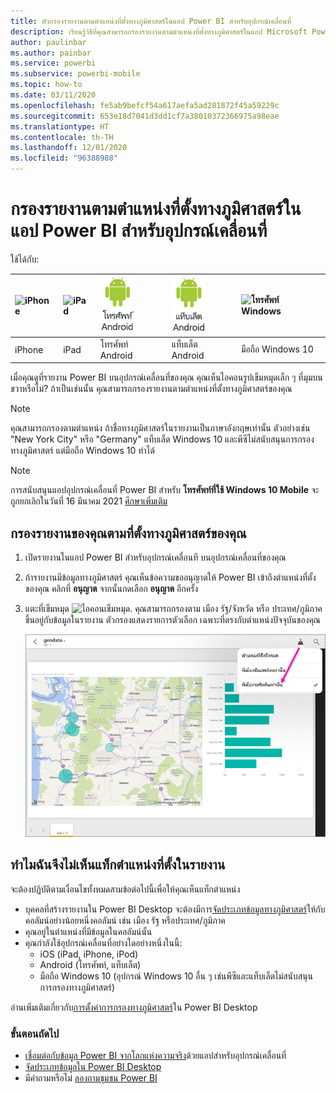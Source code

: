 ```yaml
---
title: ตัวกรองรายงานตามตำแหน่งที่ตั้งทางภูมิศาสตร์ในแอป Power BI สำหรับอุปกรณ์เคลื่อนที่
description: เรียนรู้วิธีที่คุณสามารถกรองรายงานตามตำแหน่งที่ตั้งทางภูมิศาสตร์ในแอป Microsoft Power BI สำหรับอุปกรณ์เคลื่อนที่ ถ้าเจ้าของรายงานกำหนดแท็กที่ตั้งทางภูมิศาสตร์
author: paulinbar
ms.author: painbar
ms.service: powerbi
ms.subservice: powerbi-mobile
ms.topic: how-to
ms.date: 03/11/2020
ms.openlocfilehash: fe5ab9befcf54a617aefa5ad281872f45a59229c
ms.sourcegitcommit: 653e18d7041d3dd1cf7a38010372366975a98eae
ms.translationtype: HT
ms.contentlocale: th-TH
ms.lasthandoff: 12/01/2020
ms.locfileid: "96388988"
---
```

# <a name="filter-a-report-by-geographic-location-in-the-power-bi-mobile-apps"></a>กรองรายงานตามตำแหน่งที่ตั้งทางภูมิศาสตร์ในแอป Power BI สำหรับอุปกรณ์เคลื่อนที่
ใช้ได้กับ:

| ![iPhone](./media/mobile-apps-geographic-filtering/iphone-logo-50-px.png) | ![iPad](./media/mobile-apps-geographic-filtering/ipad-logo-50-px.png) | ![โทรศัพท์ Android](./media/mobile-apps-geographic-filtering/android-phone-logo-50-px.png) | ![แท็บเล็ต Android](./media/mobile-apps-view-dashboard/android-tablet-logo-50-px.png) | ![โทรศัพท์ Windows](./media/mobile-apps-geographic-filtering/win-10-logo-50-px.png) |
|:--- |:--- |:--- |:--- |:--- |
| iPhone |iPad |โทรศัพท์ Android |แท็บเล็ต Android |มือถือ Windows 10 |

เมื่อคุณดูที่รายงาน Power BI บนอุปกรณ์เคลื่อนที่ของคุณ คุณเห็นไอคอนรูปเข็มหมุดเล็ก ๆ ที่มุมบนขวาหรือไม่? ถ้าเป็นเช่นนั้น คุณสามารถกรองรายงานตามตำแหน่งที่ตั้งทางภูมิศาสตร์ของคุณ

> [!NOTE]
> คุณสามารถกรองตามตำแหน่ง ถ้าชื่อทางภูมิศาสตร์ในรายงานเป็นภาษาอังกฤษเท่านั้น ตัวอย่างเช่น "New York City" หรือ "Germany" แท็บเล็ต Windows 10 และพีซีไม่สนับสนุนการกรองทางภูมิศาสตร์ แต่มือถือ Windows 10 ทำได้

>[!NOTE]
>การสนับสนุนแอปอุปกรณ์เคลื่อนที่ Power BI สำหรับ **โทรศัพท์ที่ใช้ Windows 10 Mobile** จะถูกยกเลิกในวันที่ 16 มีนาคม 2021 [ศึกษาเพิ่มเติม](/legal/powerbi/powerbi-mobile/power-bi-mobile-app-end-of-support-for-windows-phones)

## <a name="filter-your-report-by-your-geographic-location"></a>กรองรายงานของคุณตามที่ตั้งทางภูมิศาสตร์ของคุณ
1. เปิดรายงานในแอป Power BI สำหรับอุปกรณ์เคลื่อนที บนอุปกรณ์เคลื่อนที่ของคุณ
2. ถ้ารายงานมีข้อมูลทางภูมิศาสตร์ คุณเห็นข้อความขออนุญาตให้ Power BI เข้าถึงตำแหน่งที่ตั้งของคุณ คลิกที่ **อนุญาต** จากนั้นกดเลือก **อนุญาต** อีกครั้ง
3. แตะที่เข็มหมุด ![ไอคอนเข็มหมุด](./media/mobile-apps-geographic-filtering/power-bi-mobile-geo-icon.png). คุณสามารถกรองตาม เมือง รัฐ/จังหวัด หรือ ประเทศ/ภูมิภาค ขึ้นอยู่กับข้อมูลในรายงาน ตัวกรองแสดงรายการตัวเลือก เฉพาะที่ตรงกับตำแหน่งปัจจุบันของคุณ
   
    ![ตัวกรองเข็มหมุด](./media/mobile-apps-geographic-filtering/power-bi-mobile-geo-map-set-filter.png)

## <a name="why-dont-i-see-location-tags-on-a-report"></a>ทำไมฉันจึงไม่เห็นแท็กตำแหน่งที่ตั้งในรายงาน
จะต้องปฏิบัติตามเงื่อนไขทั้งหมดสามข้อต่อไปนี้เพื่อให้คุณเห็นแท็กตำแหน่ง 

* บุคคลที่สร้างรายงานใน Power BI Desktop จะต้องมีการ[จัดประเภทข้อมูลทางภูมิศาสตร์](../../transform-model/desktop-mobile-geofiltering.md)ให้กับคอลัมน์อย่างน้อยหนึ่งคอลัมน์ เช่น เมือง รัฐ หรือประเทศ/ภูมิภาค
* คุณอยู่ในตำแหน่งที่มีข้อมูลในคอลัมน์นั้น
* คุณกำลังใช้อุปกรณ์เคลื่อนที่อย่างใดอย่างหนึ่งในนี้:
  * iOS (iPad, iPhone, iPod)
  * Android (โทรศัพท์, แท็บเล็ต)
  * มือถือ Windows 10 (อุปกรณ์ Windows 10 อื่น ๆ เช่นพีซีและแท็บเล็ตไม่สนับสนุนการกรองทางภูมิศาสตร์)

อ่านเพิ่มเติมเกี่ยวกับ[การตั้งค่าการกรองทางภูมิศาสตร์](../../transform-model/desktop-mobile-geofiltering.md)ใน Power BI Desktop

### <a name="next-steps"></a>ขั้นตอนถัดไป
* [เชื่อมต่อกับข้อมูล Power BI จากโลกแห่งความจริง](mobile-apps-data-in-real-world-context.md)ด้วยแอปสำหรับอุปกรณ์เคลื่อนที่
* [จัดประเภทข้อมูลใน Power BI Desktop](../../transform-model/desktop-data-categorization.md) 
* มีคำถามหรือไม่ [ลองถามชุมชน Power BI](https://community.powerbi.com/)